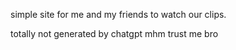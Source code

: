simple site for me and my friends to watch our clips.


totally not generated by chatgpt mhm trust me bro